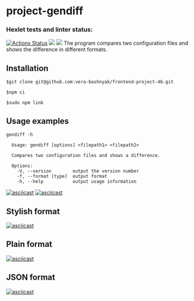 # project-gendiff
### Hexlet tests and linter status: 
[![Actions Status](https://github.com/vera-bashnyak/frontend-project-46/actions/workflows/hexlet-check.yml/badge.svg)](https://github.com/vera-bashnyak/frontend-project-46/actions)
<a href="https://codeclimate.com/github/vera-bashnyak/frontend-project-46/maintainability"><img src="https://api.codeclimate.com/v1/badges/9aaa25a7b471339aa356/maintainability" /></a>
<a href="https://codeclimate.com/github/vera-bashnyak/frontend-project-46/test_coverage"><img src="https://api.codeclimate.com/v1/badges/9aaa25a7b471339aa356/test_coverage" /></a>
The program compares two configuration files and shows the difference in different formats.
## Installation
```
$git clone git@github.com:vera-bashnyak/frontend-project-46.git
```
```
$npm ci
```
```
$sudo npm link
```
## Usage examples
```
gendiff -h

  Usage: gendiff [options] <filepath1> <filepath2>

  Compares two configuration files and shows a difference.

  Options:
    -V, --version        output the version number
    -f, --format [type]  output format
    -h, --help           output usage information
```
[![asciicast](https://asciinema.org/a/674371.svg)](https://asciinema.org/a/674371)
[![asciicast](https://asciinema.org/a/675284.svg)](https://asciinema.org/a/675284)
## Stylish format
[![asciicast](https://asciinema.org/a/676801.svg)](https://asciinema.org/a/676801)
## Plain format
[![asciicast](https://asciinema.org/a/677369.svg)](https://asciinema.org/a/677369)
## JSON format
[![asciicast](https://asciinema.org/a/679122.svg)](https://asciinema.org/a/679122)
